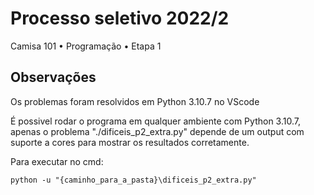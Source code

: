 # Processo seletivo 2022/2

Camisa 101  •  Programação  •  Etapa 1

## Observações
Os problemas foram resolvidos em Python 3.10.7 no VScode

É possivel rodar o programa em qualquer ambiente com Python 3.10.7, apenas o problema "./dificeis_p2_extra.py" depende de um output com suporte a cores para mostrar os resultados corretamente.

Para executar no cmd:

```
python -u "{caminho_para_a_pasta}\dificeis_p2_extra.py"
```